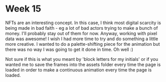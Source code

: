 # Week 15

NFTs are an interesting concept. In this case, I think most digital scarcity is being made in bad faith - eg a lot of bad actors trying to make a bunch of money. I'll probably stay out of them for now. Anyway, working with pixel data was awesome! I wish I had more time to try and do something a little more creative. I wanted to do a palette-shifting piece for the animation but there was no way I was going to get it done in time. Oh well :)

Not sure if this is what you meant by 'block letters for my initials' or if you wanted me to save the frames into the assets folder every time the page is loaded in order to make a continuous animation every time the page is loaded.  
